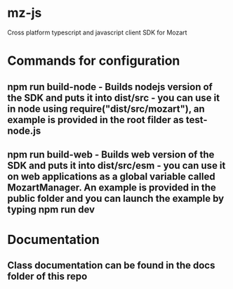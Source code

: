 # mz-js
Cross platform typescript and javascript client SDK for Mozart

# Commands for configuration
## npm run build-node - Builds nodejs version of the SDK and puts it into dist/src - you can use it in node using require("dist/src/mozart"), an example is provided in the root filder as test-node.js
## npm run build-web - Builds web version of the SDK and puts it into dist/src/esm - you can use it on web applications as a global variable called MozartManager.  An example is provided in the public folder and you can launch the example by typing npm run dev

# Documentation
## Class documentation can be found in the docs folder of this repo
